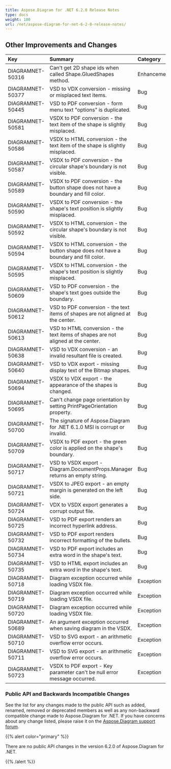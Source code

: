 ```yaml
---
title: Aspose.Diagram for .NET 6.2.0 Release Notes
type: docs
weight: 100
url: /net/aspose-diagram-for-net-6-2-0-release-notes/
---
```


## **Other Improvements and Changes**

|**Key** |**Summary** |**Category** |
| :- | :- | :- |
|DIAGRAMNET-50316 |Can't get 2D shape ids when called Shape.GluedShapes method. |Enhancement |
|DIAGRAMNET-50377 |VSD to VDX conversion - missing or misplaced text items. |Bug |
|DIAGRAMNET-50445 |VSD to PDF conversion - form menu text "options" is duplicated. |Bug |
|DIAGRAMNET-50581 |VSDX to PDF conversion - the text item of the shape is slightly misplaced. |Bug |
|DIAGRAMNET-50586 |VSDX to HTML conversion - the text item of the shape is slightly misplaced. |Bug |
|DIAGRAMNET-50587 |VSDX to PDF conversion - the circular shape's boundary is not visible. |Bug |
|DIAGRAMNET-50589 |VSDX to PDF conversion - the button shape does not have a boundary and fill color. |Bug |
|DIAGRAMNET-50590 |VSDX to PDF conversion - the shape's text position is slightly misplaced. |Bug |
|DIAGRAMNET-50592 |VSDX to HTML conversion - the circular shape's boundary is not visible. |Bug |
|DIAGRAMNET-50594 |VSDX to HTML conversion - the button shape does not have a boundary and fill color. |Bug |
|DIAGRAMNET-50595 |VSDX to HTML conversion - the shape's text position is slightly misplaced. |Bug |
|DIAGRAMNET-50609 |VSD to PDF conversion - the shape's text goes outside the boundary. |Bug |
|DIAGRAMNET-50612 |VSD to PDF conversion - the text items of shapes are not aligned at the center. |Bug |
|DIAGRAMNET-50613 |VSD to HTML conversion - the text items of shapes are not aligned at the center. |Bug |
|DIAGRAMNET-50638 |VSD to VDX conversion - an invalid resultant file is created. |Bug |
|DIAGRAMNET-50640 |VSD to VDX export - missing display text of the Bitmap shapes. |Bug |
|DIAGRAMNET-50694 |VSDX to VDX export - the appearance of the shapes is changed. |Bug |
|DIAGRAMNET-50695 |Can't change page orientation by setting PrintPageOrientation property. |Bug |
|DIAGRAMNET-50700 |The signature of Aspose.Diagram for .NET 6.1.0 MSI is corrupt or invalid. |Bug |
|DIAGRAMNET-50709 |VSDX to PDF export - the green color is applied on the shape's boundary. |Bug |
|DIAGRAMNET-50717 |VSD to VSDX export - Diagram.DocumentProps.Manager returns an empty string. |Bug |
|DIAGRAMNET-50721 |VSDX to JPEG export - an empty margin is generated on the left side. |Bug |
|DIAGRAMNET-50724 |VDX to VSDX export generates a corrupt output file. |Bug |
|DIAGRAMNET-50725 |VSD to PDF export renders an incorrect hyperlink address. |Bug |
|DIAGRAMNET-50732 |VSD to PDF export renders incorrect formatting of the bullets. |Bug |
|DIAGRAMNET-50734 |VSD to PDF export includes an extra word in the shape's text. |Bug |
|DIAGRAMNET-50735 |VSD to HTML export includes an extra word in the shape's text. |Bug |
|DIAGRAMNET-50718 |Diagram exception occurred while loading VSDX file. |Exception |
|DIAGRAMNET-50719 |Diagram exception occurred while loading VSDX file. |Exception |
|DIAGRAMNET-50720 |Diagram exception occurred while loading VSDX file. |Exception |
|DIAGRAMNET-50689 |An argument exception occurred when saving diagram in the VSDX. |Exception |
|DIAGRAMNET-50710 |VSD to SVG export - an arithmetic overflow error occurs. |Exception |
|DIAGRAMNET-50711 |VSD to SVG export - an arithmetic overflow error occurs. |Exception |
|DIAGRAMNET-50723 |VSDX to PDF export - Key parameter can't be null error message occurred. |Exception |
### **Public API and Backwards Incompatible Changes**
See the list for any changes made to the public API such as added, renamed, removed or deprecated members as well as any non-backward compatible change made to Aspose.Diagram for .NET. If you have concerns about any change listed, please raise it on the [Aspose.Diagram support forum](https://forum.aspose.com/c/diagram/17).

{{% alert color="primary" %}} 

There are no public API changes in the version 6.2.0 of Aspose.Diagram for .NET.

{{% /alert %}}
